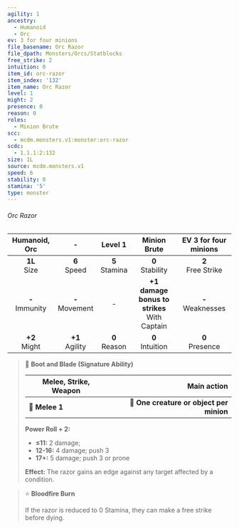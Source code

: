 ```yaml
---
agility: 1
ancestry:
  - Humanoid
  - Orc
ev: 3 for four minions
file_basename: Orc Razor
file_dpath: Monsters/Orcs/Statblocks
free_strike: 2
intuition: 0
item_id: orc-razor
item_index: '132'
item_name: Orc Razor
level: 1
might: 2
presence: 0
reason: 0
roles:
  - Minion Brute
scc:
  - mcdm.monsters.v1:monster:orc-razor
scdc:
  - 1.1.1:2:132
size: 1L
source: mcdm.monsters.v1
speed: 6
stability: 0
stamina: '5'
type: monster
---
```


###### Orc Razor

|    Humanoid, Orc    |          -          |      Level 1       |                   Minion Brute                   | EV 3 for four minions  |
| :-----------------: | :-----------------: | :----------------: | :----------------------------------------------: | :--------------------: |
|  **1L**<br/> Size   |  **6**<br/> Speed   | **5**<br/> Stamina |               **0**<br/> Stability               | **2**<br/> Free Strike |
| **-**<br/> Immunity | **-**<br/> Movement |         -          | **+1 damage bonus to strikes**<br/> With Captain | **-**<br/> Weaknesses  |
|  **+2**<br/> Might  | **+1**<br/> Agility | **0**<br/> Reason  |               **0**<br/> Intuition               |  **0**<br/> Presence   |

<!-- -->
> 🏹 **Boot and Blade (Signature Ability)**
>
> | **Melee, Strike, Weapon** |                          **Main action** |
> | ------------------------- | ---------------------------------------: |
> | **📏 Melee 1**            | **🎯 One creature or object per minion** |
>
> **Power Roll + 2:**
>
> - **≤11:** 2 damage;
> - **12-16:** 4 damage; push 3
> - **17+:** 5 damage; push 3 or prone
>
> **Effect:** The razor gains an edge against any target affected by a condition.

<!-- -->
> ⭐️ **Bloodfire Burn**
>
> If the razor is reduced to 0 Stamina, they can make a free strike before dying.
